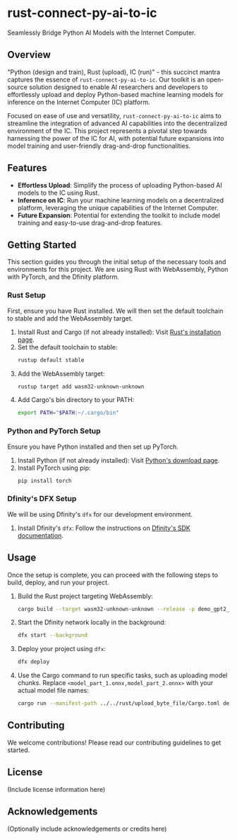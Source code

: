 # rust-connect-py-ai-to-ic

Seamlessly Bridge Python AI Models with the Internet Computer.

## Overview

"Python (design and train), Rust (upload), IC (run)" - this succinct mantra captures the essence of `rust-connect-py-ai-to-ic`. Our toolkit is an open-source solution designed to enable AI researchers and developers to effortlessly upload and deploy Python-based machine learning models for inference on the Internet Computer (IC) platform.

Focused on ease of use and versatility, `rust-connect-py-ai-to-ic` aims to streamline the integration of advanced AI capabilities into the decentralized environment of the IC. This project represents a pivotal step towards harnessing the power of the IC for AI, with potential future expansions into model training and user-friendly drag-and-drop functionalities.

## Features

- **Effortless Upload**: Simplify the process of uploading Python-based AI models to the IC using Rust.
- **Inference on IC**: Run your machine learning models on a decentralized platform, leveraging the unique capabilities of the Internet Computer.
- **Future Expansion**: Potential for extending the toolkit to include model training and easy-to-use drag-and-drop features.


## Getting Started

This section guides you through the initial setup of the necessary tools and environments for this project. We are using Rust with WebAssembly, Python with PyTorch, and the Dfinity platform.

### Rust Setup

First, ensure you have Rust installed. We will then set the default toolchain to stable and add the WebAssembly target.

1. Install Rust and Cargo (if not already installed): Visit [Rust's installation page](https://www.rust-lang.org/tools/install).
2. Set the default toolchain to stable:
   ```bash
   rustup default stable
   ```
3. Add the WebAssembly target:
   ```bash
   rustup target add wasm32-unknown-unknown
   ```
4. Add Cargo's bin directory to your PATH:
   ```bash
   export PATH="$PATH:~/.cargo/bin"
   ```

### Python and PyTorch Setup

Ensure you have Python installed and then set up PyTorch.

1. Install Python (if not already installed): Visit [Python's download page](https://www.python.org/downloads/).
2. Install PyTorch using pip:
   ```bash
   pip install torch
   ```

### Dfinity's DFX Setup

We will be using Dfinity's `dfx` for our development environment.

1. Install Dfinity's `dfx`: Follow the instructions on [Dfinity's SDK documentation](https://sdk.dfinity.org/docs/quickstart/quickstart.html).

## Usage

Once the setup is complete, you can proceed with the following steps to build, deploy, and run your project.

1. Build the Rust project targeting WebAssembly:
   ```bash
   cargo build --target wasm32-unknown-unknown --release -p demo_gpt2_model_backend
   ```
2. Start the Dfinity network locally in the background:
   ```bash
   dfx start --background
   ```
3. Deploy your project using `dfx`:
   ```bash
   dfx deploy
   ```
4. Use the Cargo command to run specific tasks, such as uploading model chunks. Replace `<model_part_1.onnx,model_part_2.onnx>` with your actual model file names:
   ```bash
   cargo run --manifest-path ../../rust/upload_byte_file/Cargo.toml demo_gpt2_model_backend upload_model_chunks ../../python/onnx_model/ <model_part_1.onnx,model_part_2.onnx>
   ```


## Contributing

We welcome contributions! Please read our contributing guidelines to get started.

## License

(Include license information here)

## Acknowledgements

(Optionally include acknowledgements or credits here)
